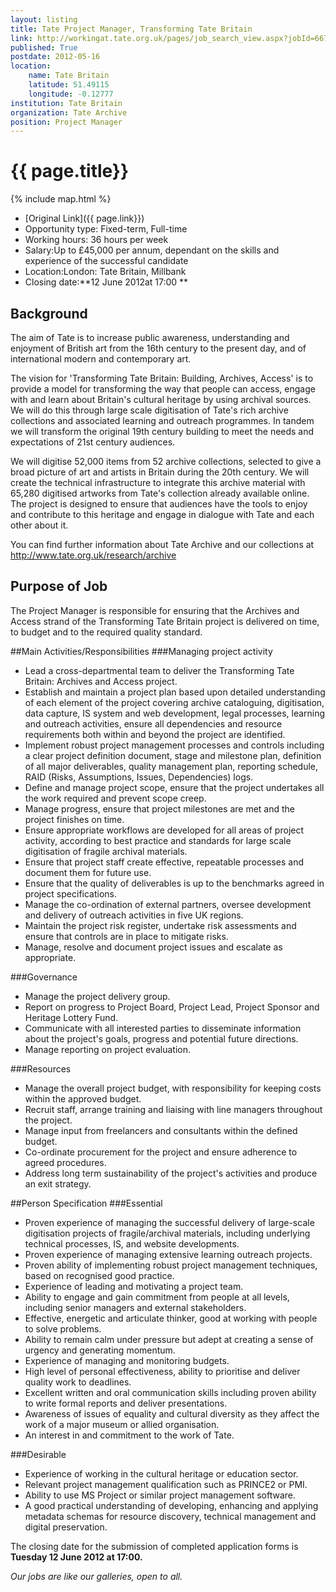 ```yaml
---
layout: listing
title: Tate Project Manager, Transforming Tate Britain
link: http://workingat.tate.org.uk/pages/job_search_view.aspx?jobId=667&JobIndex=1&categoryList=&workingPatternList=&locations=&group=&keywords=&PageIndex=1&Number=6
published: True
postdate: 2012-05-16
location:
    name: Tate Britain
    latitude: 51.49115
    longitude: -0.12777
institution: Tate Britain
organization: Tate Archive
position: Project Manager
---
```



# {{ page.title}}

{% include map.html %}



* [Original Link]({{ page.link}})
* Opportunity type: Fixed-term, Full-time 
* Working hours: 36 hours per week 
* Salary:Up to &pound;45,000 per annum, dependant on the skills and experience of the successful candidate 
* Location:London: Tate Britain, Millbank 
* Closing date:**12 June 2012at 17:00 ** 

## Background
The aim of Tate is to increase public awareness, understanding and enjoyment of British art from the 16th century to the present day, and of international modern and contemporary art.

The vision for 'Transforming Tate Britain: Building, Archives, Access' is to provide a model for transforming the way that people can access, engage with and learn about Britain's cultural heritage by using archival sources. We will do this through large scale digitisation of Tate's rich archive collections and associated learning and outreach programmes. In tandem we will transform the original 19th century building to meet the needs and expectations of 21st century audiences.

We will digitise 52,000 items from 52 archive collections, selected to give a broad picture of art and artists in Britain during the 20th century. We will create the technical infrastructure to integrate this archive material with 65,280 digitised artworks from Tate's collection already available online. The project is designed to ensure that audiences have the tools to enjoy and contribute to this heritage and engage in dialogue with Tate and each other about it.

You can find further information about Tate Archive and our collections at
<http://www.tate.org.uk/research/archive>

## Purpose of Job
The Project Manager is responsible for ensuring that the Archives and Access strand of the Transforming Tate Britain project is delivered on time, to budget and to the required quality standard.

##Main Activities/Responsibilities
###Managing project activity
* Lead a cross-departmental team to deliver the Transforming Tate Britain: Archives and Access project.
* Establish and maintain a project plan based upon detailed understanding of each element of the project covering archive cataloguing, digitisation, data capture, IS system and web development, legal processes, learning and outreach activities, ensure all dependencies and resource requirements both within and beyond the project are identified.
* Implement robust project management processes and controls including a clear project definition document, stage and milestone plan, definition of all major deliverables, quality management plan, reporting schedule, RAID (Risks, Assumptions, Issues, Dependencies) logs.
* Define and manage project scope, ensure that the project undertakes all the work required and prevent scope creep.
* Manage progress, ensure that project milestones are met and the project finishes on time.
* Ensure appropriate workflows are developed for all areas of project activity, according to best
practice and standards for large scale digitisation of fragile archival materials.
* Ensure that project staff create effective, repeatable processes and document them for future use.
* Ensure that the quality of deliverables is up to the benchmarks agreed in project specifications.
* Manage the co-ordination of external partners, oversee development and delivery of outreach
activities in five UK regions.
* Maintain the project risk register, undertake risk assessments and ensure that controls are in
place to mitigate risks.
* Manage, resolve and document project issues and escalate as appropriate.

###Governance
* Manage the project delivery group.
* Report on progress to Project Board, Project Lead, Project Sponsor and Heritage Lottery Fund.
* Communicate with all interested parties to disseminate information about the project's goals,
progress and potential future directions.
* Manage reporting on project evaluation.

###Resources
* Manage the overall project budget, with responsibility for keeping costs within the approved budget.
* Recruit staff, arrange training and liaising with line managers throughout the project.
* Manage input from freelancers and consultants within the defined budget.
* Co-ordinate procurement for the project and ensure adherence to agreed procedures.
* Address long term sustainability of the project's activities and produce an exit strategy.

##Person Specification
###Essential
* Proven experience of managing the successful delivery of large-scale digitisation projects of fragile/archival materials, including underlying technical processes, IS, and website developments.
* Proven experience of managing extensive learning outreach projects.
* Proven ability of implementing robust project management techniques, based on recognised
good practice.
* Experience of leading and motivating a project team.
* Ability to engage and gain commitment from people at all levels, including senior managers and
external stakeholders.
* Effective, energetic and articulate thinker, good at working with people to solve problems.
* Ability to remain calm under pressure but adept at creating a sense of urgency and generating
momentum.
* Experience of managing and monitoring budgets.
* High level of personal effectiveness, ability to prioritise and deliver quality work to deadlines.
* Excellent written and oral communication skills including proven ability to write formal reports
and deliver presentations.
* Awareness of issues of equality and cultural diversity as they affect the work of a major museum
or allied organisation.
* An interest in and commitment to the work of Tate.

###Desirable
* Experience of working in the cultural heritage or education sector.
* Relevant project management qualification such as PRINCE2 or PMI.
* Ability to use MS Project or similar project management software.
* A good practical understanding of developing, enhancing and applying metadata schemas for
resource discovery, technical management and digital preservation.



The closing date for the submission of completed application forms is **Tuesday 12 June 2012 at 17:00.**

*Our jobs are like our galleries, open to all.*